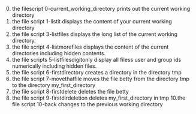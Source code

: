 0. the filescript 0-current_working_directory prints out the current working directory
2. the file script 1-listit displays the content of your current working directory
3. the file script 3-listfiles displays the long list of the current working directory.
4. the file script 4-listmorefiles displays the content of the current directories including hidden contents.
5. the file scripts 5-listfilesdigitonly display all filess user and group ids numerically including hidden files.
6. the file script 6-firstdirectory creates a directory in the directory tmp
7. the file script 7-movethatfile moves the file betty from the directory tmp to the directory my_first_directory
8. the file script 8-firstdelete deletes the file betty
9. the file script 9-firstdirdeletion deletes my_first_directory in tmp
10.the file script 10-back changes to the previous working directory